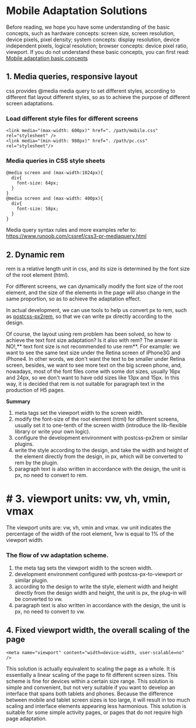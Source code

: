 <!--
 * @Date: 2021-12-27 14:41:11
 * @LastEditors: lzj
 * @LastEditTime: 2022-01-22 09:36:28
 * @FilePath: \qianduan.shop\front\data\blogs\6.md
-->
# Mobile Adaptation Solutions
  Before reading, we hope you have some understanding of the basic concepts, such as hardware concepts: screen size, screen resolution, device pixels, pixel density; system concepts: display resolution, device independent pixels, logical resolution; browser concepts: device pixel ratio, viewport. If you do not understand these basic concepts, you can first read: [Mobile adaptation basic concepts](https://juejin.cn/post/6959047144065990663)  
  
## 1. Media queries, responsive layout
  css provides @media media query to set different styles, according to different flat layout different styles, so as to achieve the purpose of different screen adaptations.  

### Load different style files for different screens
```
<link media="(max-width: 600px)" href=". /path/mobile.css" rel="stylesheet" />
<link media="(min-width: 980px)" href=". /path/pc.css" rel="stylesheet"/>
```  

### Media queries in CSS style sheets
```
@media screen and (max-width:1024px){
  div{
    font-size: 64px;
  }
}
@media screen and (max-width: 400px){
  div{
    font-size: 58px;
  }
}
```  

Media query syntax rules and more examples refer to: https://www.runoob.com/cssref/css3-pr-mediaquery.html  


## 2. Dynamic rem
rem is a relative length unit in css, and its size is determined by the font size of the root element (html).  

For different screens, we can dynamically modify the font size of the root element, and the size of the elements in the page will also change in the same proportion, so as to achieve the adaptation effect.  

In actual development, we can use tools to help us convert px to rem, such as [postcss-px2rem](https://www.npmjs.com/package/postcss-px2rem), so that we can write px directly according to the design.

Of course, the layout using rem problem has been solved, so how to achieve the text font size adaptation? Is it also with rem? The answer is NO!,** text font size is not recommended to use rem**.
For example: we want to see the same text size under the Retina screen of iPhone3G and iPhone4. In other words, we don't want the text to be smaller under Retina screen, besides, we want to see more text on the big screen phone, and, nowadays, most of the font files come with some dot sizes, usually 16px and 24px, so we don't want to have odd sizes like 13px and 15px. In this way, it is decided that rem is not suitable for paragraph text in the production of H5 pages.

**Summary**
1. meta tags set the viewport width to the screen width.
2. modify the font-size of the root element (html) for different screens, usually set it to one-tenth of the screen width (introduce the lib-flexible library or write your own logic).
3. configure the development environment with postcss-px2rem or similar plugins.
4. write the style according to the design, and take the width and height of the element directly from the design, in px, which will be converted to rem by the plugin.
5. paragraph text is also written in accordance with the design, the unit is px, no need to convert to rem.


# # 3. viewport units: vw, vh, vmin, vmax
The viewport units are: vw, vh, vmin and vmax. vw unit indicates the percentage of the width of the root element, 1vw is equal to 1% of the viewport width.

### The flow of vw adaptation scheme.

1. the meta tag sets the viewport width to the screen width.
2. development environment configured with postcss-px-to-viewport or similar plugin.
3. according to the design to write the style, element width and height directly from the design width and height, the unit is px, the plug-in will be converted to vw.
4. paragraph text is also written in accordance with the design, the unit is px, no need to convert to vw.

## 4. Fixed viewport width, the overall scaling of the page
```
<meta name="viewport" content="width=device-width, user-scalable=no" />
```

This solution is actually equivalent to scaling the page as a whole. It is essentially a linear scaling of the page to fit different screen sizes. This scheme is fine for devices within a certain size range. This solution is simple and convenient, but not very suitable if you want to develop an interface that spans both tablets and phones. Because the difference between mobile and tablet screen sizes is too large, it will result in too much scaling and interface elements appearing less harmonious. This solution is suitable for some simple activity pages, or pages that do not require high page adaptation.


